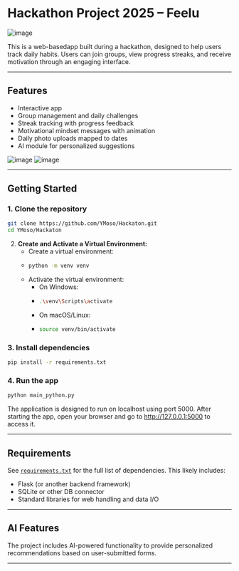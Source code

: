 # Hackathon Project 2025 – Feelu
![image](https://github.com/user-attachments/assets/214d54e7-3537-4d77-8ded-62e06596a0b4)

This is a web-basedapp built during a hackathon, designed to help users track daily habits. Users can join groups, view progress streaks, and receive motivation through an engaging interface.

---

## Features

- Interactive app
- Group management and daily challenges
- Streak tracking with progress feedback
- Motivational mindset messages with animation
- Daily photo uploads mapped to dates
- AI module for personalized suggestions 

![image](https://github.com/user-attachments/assets/1505d849-3638-4f08-840b-9e087ce61e66)
![image](https://github.com/user-attachments/assets/8e1ba9a1-86f4-497a-ac22-d4b73a55eb1a)

---

## Getting Started

### 1. Clone the repository

```bash
git clone https://github.com/YMoso/Hackaton.git
cd YMoso/Hackaton
```

2. **Create and Activate a Virtual Environment:**
   - Create a virtual environment:
   - 
     ```bash
     python -m venv venv
     ```
   - Activate the virtual environment:
     - On Windows:
     - 
       ```bash
       .\venv\Scripts\activate
       ```
     - On macOS/Linux:
     - 
       ```bash
       source venv/bin/activate
       ```

### 3. Install dependencies

```bash
pip install -r requirements.txt
```

### 4. Run the app

```bash
python main_python.py
```
The application is designed to run on localhost using port 5000. After starting the app, open your browser and go to http://127.0.0.1:5000 to access it.

---

## Requirements

See [`requirements.txt`](./requirements.txt) for the full list of dependencies. This likely includes:

- Flask (or another backend framework)
- SQLite or other DB connector
- Standard libraries for web handling and data I/O

---

## AI Features

The project includes AI-powered functionality to provide personalized recommendations based on user-submitted forms.

---


